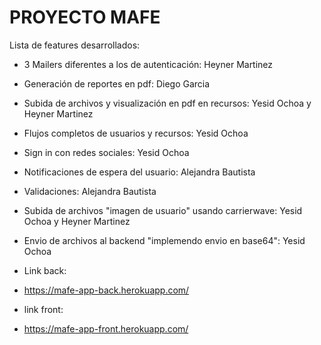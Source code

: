 # PROYECTO MAFE

Lista de features desarrollados:

* 3 Mailers diferentes a los de autenticación: Heyner Martinez
* Generación de reportes en pdf: Diego Garcia
* Subida de archivos y visualización en pdf en recursos: Yesid Ochoa y Heyner Martinez
* Flujos completos de usuarios y recursos: Yesid Ochoa
* Sign in con redes sociales: Yesid Ochoa
* Notificaciones de espera del usuario: Alejandra Bautista
* Validaciones: Alejandra Bautista
* Subida de archivos "imagen de usuario" usando carrierwave: Yesid Ochoa y Heyner Martinez
* Envio de archivos al backend "implemendo envio en base64": Yesid Ochoa

* Link back:
* https://mafe-app-back.herokuapp.com/
* link front: 
* https://mafe-app-front.herokuapp.com/
